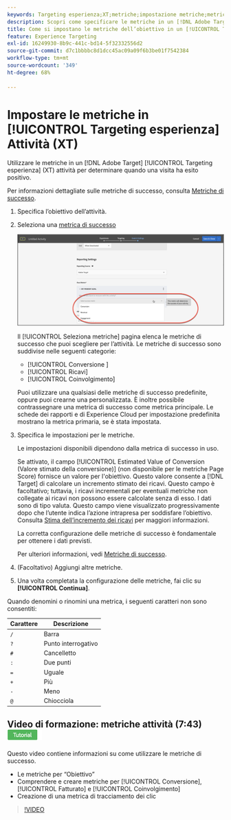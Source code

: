```yaml
---
keywords: Targeting esperienza;XT;metriche;impostazione metriche;metrica obiettivo;impostazioni attività;metrica di successo;conversione;entrate;ricavi;coinvolgimento
description: Scopri come specificare le metriche in un [!DNL Adobe Target] [!UICONTROL Targeting esperienza] attività per determinare quando una visita ha esito positivo, ad esempio [!UICONTROL Conversione], [!UICONTROL Ricavi], o [!UICONTROL Coinvolgimento].
title: Come si impostano le metriche dell’obiettivo in un [!UICONTROL Targeting esperienza] Attività?
feature: Experience Targeting
exl-id: 16249930-8b9c-441c-bd14-5f32332556d2
source-git-commit: d7c1bbbbc8d1dcc45ac09a09f6b3be01f7542384
workflow-type: tm+mt
source-wordcount: '349'
ht-degree: 68%

---
```


# Impostare le metriche in [!UICONTROL Targeting esperienza] Attività (XT)

Utilizzare le metriche in un [!DNL Adobe Target] [!UICONTROL Targeting esperienza] (XT) attività per determinare quando una visita ha esito positivo.

Per informazioni dettagliate sulle metriche di successo, consulta [Metriche di successo](/help/main/c-activities/r-success-metrics/success-metrics.md#reference_D011575C85DA48E989A244593D9B9924).

1. Specifica l’obiettivo dell’attività.
1. Seleziona una [metrica di successo](/help/main/c-activities/r-success-metrics/success-metrics.md#reference_D011575C85DA48E989A244593D9B9924)

   ![Selezionare una metrica di successo](/help/main/c-activities/t-experience-target/t-xt-create/assets/ab_metrics-new.png)

   Il [!UICONTROL Seleziona metriche] pagina elenca le metriche di successo che puoi scegliere per l’attività. Le metriche di successo sono suddivise nelle seguenti categorie:

   * [!UICONTROL Conversione  ]
   * [!UICONTROL Ricavi]
   * [!UICONTROL Coinvolgimento]

   Puoi utilizzare una qualsiasi delle metriche di successo predefinite, oppure puoi crearne una personalizzata. È inoltre possibile contrassegnare una metrica di successo come metrica principale. Le schede dei rapporti e di Experience Cloud per impostazione predefinita mostrano la metrica primaria, se è stata impostata.
1. Specifica le impostazioni per le metriche.

   Le impostazioni disponibili dipendono dalla metrica di successo in uso.

   Se attivato, il campo [!UICONTROL Estimated Value of Conversion (Valore stimato della conversione)] (non disponibile per le metriche Page Score) fornisce un valore per l&#39;obiettivo. Questo valore consente a [!DNL Target] di calcolare un incremento stimato dei ricavi. Questo campo è facoltativo; tuttavia, i ricavi incrementali per eventuali metriche non collegate ai ricavi non possono essere calcolate senza di esso. I dati sono di tipo valuta. Questo campo viene visualizzato progressivamente dopo che l’utente indica l’azione intrapresa per soddisfare l’obiettivo. Consulta [Stima dell’incremento dei ricavi](/help/main/administrating-target/r-target-account-preferences/estimating-lift-in-revenue.md) per maggiori informazioni.

   La corretta configurazione delle metriche di successo è fondamentale per ottenere i dati previsti.

   Per ulteriori informazioni, vedi [Metriche di successo](/help/main/c-activities/r-success-metrics/success-metrics.md#reference_D011575C85DA48E989A244593D9B9924).

1. (Facoltativo) Aggiungi altre metriche.
1. Una volta completata la configurazione delle metriche, fai clic su **[!UICONTROL Continua]**. 

Quando denomini o rinomini una metrica, i seguenti caratteri non sono consentiti:

| Carattere | Descrizione |
|--- |--- |
| `/` | Barra |
| `?` | Punto interrogativo |
| `#` | Cancelletto |
| `:` | Due punti |
| `=` | Uguale |
| `+` | Più |
| `-` | Meno |
| `@` | Chiocciola |

## Video di formazione: metriche attività (7:43) ![Icona Tutorial](/help/main/assets/tutorial.png)

Questo video contiene informazioni su come utilizzare le metriche di successo.

* Le metriche per “Obiettivo”
* Comprendere e creare metriche per [!UICONTROL Conversione], [!UICONTROL Fatturato] e [!UICONTROL Coinvolgimento]
* Creazione di una metrica di tracciamento dei clic

>[!VIDEO](https://video.tv.adobe.com/v/17380)
